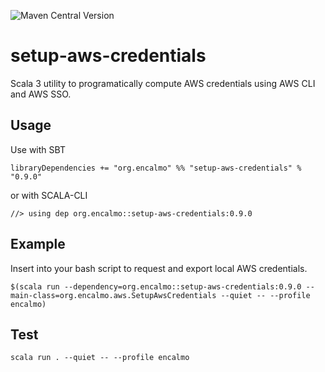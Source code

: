 ![Maven Central Version](https://img.shields.io/maven-central/v/org.encalmo/setup-aws-credentials_3?style=for-the-badge)

# setup-aws-credentials

Scala 3 utility to programatically compute AWS credentials using AWS CLI and AWS SSO. 

## Usage

Use with SBT

    libraryDependencies += "org.encalmo" %% "setup-aws-credentials" % "0.9.0"

or with SCALA-CLI

    //> using dep org.encalmo::setup-aws-credentials:0.9.0

## Example

Insert into your bash script to request and export local AWS credentials.

```
$(scala run --dependency=org.encalmo::setup-aws-credentials:0.9.0 --main-class=org.encalmo.aws.SetupAwsCredentials --quiet -- --profile encalmo)
```

## Test

```
scala run . --quiet -- --profile encalmo
```
